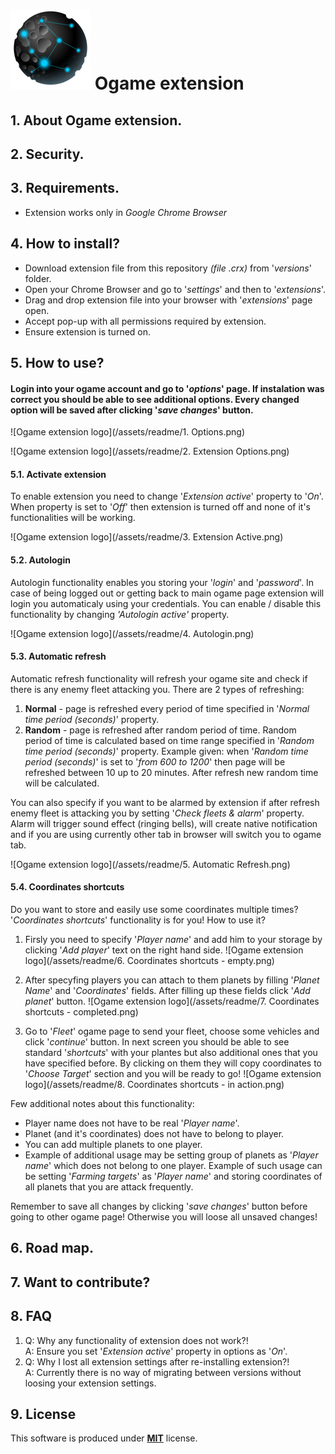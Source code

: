 # ![Ogame extension logo](/assets/planet.png) **Ogame extension**

## 1. About Ogame extension.

## 2. Security.

## 3. Requirements.
* Extension works only in *Google Chrome Browser*

## 4. How to install?
* Download extension file from this repository *(file .crx)* from '*versions*' folder.
* Open your Chrome Browser and go to '*settings*' and then to '*extensions*'.
* Drag and drop extension file into your browser with '*extensions*' page open.
* Accept pop-up with all permissions required by extension.
* Ensure extension is turned on.

## 5. How to use?

#### Login into your ogame account and go to '*options*' page. If instalation was correct you should be able to see additional options. Every changed option will be saved after clicking '*save changes*' button.

![Ogame extension logo](/assets/readme/1. Options.png)

![Ogame extension logo](/assets/readme/2. Extension Options.png)

#### 5.1. Activate extension
To enable extension you need to change '*Extension active*' property to '*On*'. When property is set to '*Off*' then extension is turned off and none of it's functionalities will be working.

![Ogame extension logo](/assets/readme/3. Extension Active.png)

#### 5.2. Autologin
Autologin functionality enables you storing your '*login*' and '*password*'. In case of being logged out or getting back to main ogame page extension will login you automaticaly using your credentials. You can enable / disable this functionality by changing *'Autologin active'* property.

![Ogame extension logo](/assets/readme/4. Autologin.png)

#### 5.3. Automatic refresh
Automatic refresh functionality will refresh your ogame site and check if there is any enemy fleet attacking you. There are 2 types of refreshing:
1. **Normal** - page is refreshed every period of time specified in '*Normal time period (seconds)*' property.
2. **Random** - page is refreshed after random period of time. Random period of time is calculated based on time range specified in '*Random time period (seconds)*' property. Example given: when '*Random time period (seconds)*' is set to '*from 600 to 1200*' then page will be refreshed between 10 up to 20 minutes. After refresh new random time will be calculated.

You can also specify if you want to be alarmed by extension if after refresh enemy fleet is attacking you by setting '*Check fleets & alarm*' property. Alarm will trigger sound effect (ringing bells), will create native notification and if you are using currently other tab in browser will switch you to ogame tab.

![Ogame extension logo](/assets/readme/5. Automatic Refresh.png)

#### 5.4. Coordinates shortcuts
Do you want to store and easily use some coordinates multiple times? '*Coordinates shortcuts*' functionality is for you! How to use it?

1. Firsly you need to specify '*Player name*' and add him to your storage by clicking '*Add player*' text on the right hand side.
![Ogame extension logo](/assets/readme/6. Coordinates shortcuts - empty.png)

2. After specyfing players you can attach to them planets by filling '*Planet Name*' and '*Coordinates*' fields. After filling up these fields click '*Add planet*' button.
![Ogame extension logo](/assets/readme/7. Coordinates shortcuts - completed.png)

3. Go to '*Fleet*' ogame page to send your fleet, choose some vehicles and click '*continue*' button. In next screen you should be able to see standard '*shortcuts*' with your plantes but also additional ones that you have specified before. By clicking on them they will copy coordinates to '*Choose Target*' section and you will be ready to go!
![Ogame extension logo](/assets/readme/8. Coordinates shortcuts - in action.png)

Few additional notes about this functionality:
* Player name does not have to be real '*Player name*'.
* Planet (and it's coordinates) does not have to belong to player.
* You can add multiple planets to one player.
* Example of additional usage may be setting group of planets as '*Player name*' which does not belong to one player. Example of such usage can be setting '*Farming targets*' as '*Player name*' and storing coordinates of all planets that you are attack frequently.

Remember to save all changes by clicking '*save changes*' button before going to other ogame page! Otherwise you will loose all unsaved changes!

## 6. Road map.

## 7. Want to contribute?

## 8. FAQ
1. Q: Why any functionality of extension does not work?!<br/>
  A: Ensure you set '*Extension active*' property in options as '*On*'.
2. Q: Why I lost all extension settings after re-installing extension?!<br/>
  A: Currently there is no way of migrating between versions without loosing your extension settings.

## 9. License
This software is produced under **[MIT](https://opensource.org/licenses/MIT)** license.